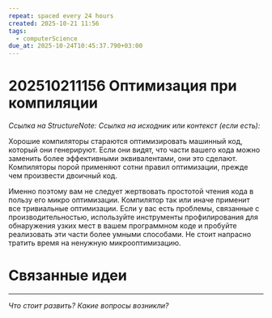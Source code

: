 ```yaml
---
repeat: spaced every 24 hours
created: 2025-10-21 11:56
tags:
  - computerScience
due_at: 2025-10-24T10:45:37.790+03:00
---
```

# 202510211156 Оптимизация при компиляции

*Ссылка на StructureNote:*
*Ссылка на исходник или контекст (если есть):*

Хорошие компиляторы стараются оптимизировать машинный код, который они генерируют. Если они видят, что части вашего кода можно заменить более эффективными эквивалентами, они это сделают. Компиляторы порой применяют сотни правил оптимизации, прежде чем произвести двоичный код.

Именно поэтому вам не следует жертвовать простотой чтения кода в пользу его микро оптимизации. Компилятор так или иначе применит все тривиальные оптимизации. Если у вас есть проблемы, связанные с производительностью, используйте инструменты профилирования для обнаружения узких мест в вашем программном коде и пробуйте реализовать эти части более умными способами. Не стоит напрасно тратить время на ненужную микрооптимизацию.

# Связанные идеи

---

*Что стоит развить? Какие вопросы возникли?*
